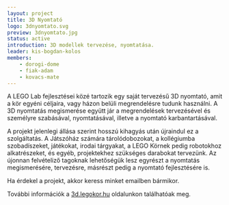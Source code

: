 ```yaml
---
layout: project
title: 3D Nyomtató
logo: 3dnyomtato.svg
preview: 3dnyomtato.jpg
status: active
introduction: 3D modellek tervezése, nyomtatása.
leader: kis-bogdan-kolos
members:
    - dorogi-dome
    - fiak-adam
    - kovacs-mate
---
```


A LEGO Lab fejlesztései közé tartozik egy saját tervezésű 3D nyomtató, amit a kör egyéni céljaira, vagy házon belüli megrendelésre tudunk használni. A 3D nyomtatás megismerése együtt jár a megrendelések tervezésével és személyre szabásával, nyomtatásával, illetve a nyomtató karbantartásával.

A projekt jelenlegi állása szerint hosszú kihagyás után újraindul ez a szolgáltatás. A Játszóház számára tárolódobozokat, a kollégiumba szobadíszeket, játékokat, irodai tárgyakat, a LEGO Körnek pedig robotokhoz alkatrészeket, és egyéb, projektekhez szükséges darabokat tervezünk. Az újonnan felvételiző tagoknak lehetőségük lesz egyrészt a nyomtatás megismerésére, tervezésre, másrészt pedig a nyomtató fejlesztésére is.

Ha érdekel a projekt, akkor keress minket emailben bármikor.

További információk a <a target="_blank" href="https://3d.legokor.hu">3d.legokor.hu</a> oldalunkon találhatóak meg.
